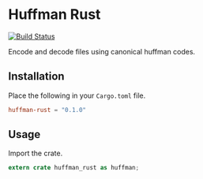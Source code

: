 # Huffman Rust

[![Build Status](https://travis-ci.org/sagalasan/huffman-rust.svg?branch=master)](https://travis-ci.org/sagalasan/huffman-rust)

Encode and decode files using canonical huffman codes.

## Installation

Place the following in your `Cargo.toml` file.

```toml
huffman-rust = "0.1.0"
```

## Usage

Import the crate.
```rust
extern crate huffman_rust as huffman;
```
